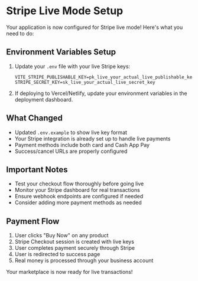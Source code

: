 # Stripe Live Mode Setup

Your application is now configured for Stripe live mode! Here's what you need to do:

## Environment Variables Setup

1. Update your `.env` file with your live Stripe keys:
   ```
   VITE_STRIPE_PUBLISHABLE_KEY=pk_live_your_actual_live_publishable_key
   STRIPE_SECRET_KEY=sk_live_your_actual_live_secret_key
   ```

2. If deploying to Vercel/Netlify, update your environment variables in the deployment dashboard.

## What Changed

- Updated `.env.example` to show live key format
- Your Stripe integration is already set up to handle live payments
- Payment methods include both card and Cash App Pay
- Success/cancel URLs are properly configured

## Important Notes

- Test your checkout flow thoroughly before going live
- Monitor your Stripe dashboard for real transactions
- Ensure webhook endpoints are configured if needed
- Consider adding more payment methods as needed

## Payment Flow

1. User clicks "Buy Now" on any product
2. Stripe Checkout session is created with live keys
3. User completes payment securely through Stripe
4. User is redirected to success page
5. Real money is processed through your business account

Your marketplace is now ready for live transactions!